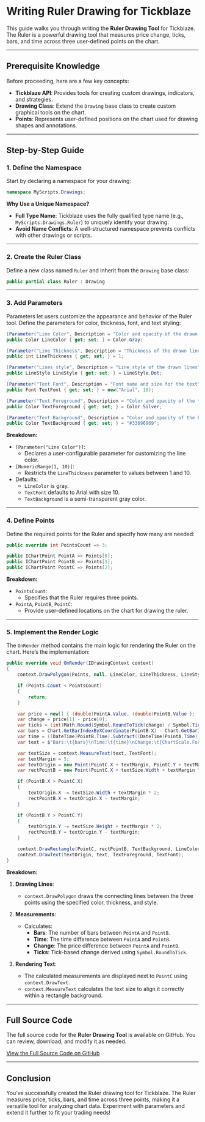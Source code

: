 # Writing Ruler Drawing for Tickblaze

This guide walks you through writing the **Ruler Drawing Tool** for Tickblaze. The Ruler is a powerful drawing tool that measures price change, ticks, bars, and time across three user-defined points on the chart.

---

## Prerequisite Knowledge

Before proceeding, here are a few key concepts:

- **Tickblaze API**: Provides tools for creating custom drawings, indicators, and strategies.
- **Drawing Class**: Extend the `Drawing` base class to create custom graphical tools on the chart.
- **Points**: Represents user-defined positions on the chart used for drawing shapes and annotations.

---

## Step-by-Step Guide

### 1. Define the Namespace

Start by declaring a namespace for your drawing:

```csharp
namespace MyScripts.Drawings;
```

**Why Use a Unique Namespace?**

- **Full Type Name**: Tickblaze uses the fully qualified type name (e.g., `MyScripts.Drawings.Ruler`) to uniquely identify your drawing.
- **Avoid Name Conflicts**: A well-structured namespace prevents conflicts with other drawings or scripts.

---

### 2. Create the Ruler Class

Define a new class named `Ruler` and inherit from the `Drawing` base class:

```csharp
public partial class Ruler : Drawing
```

---

### 3. Add Parameters

Parameters let users customize the appearance and behavior of the Ruler tool. Define the parameters for color, thickness, font, and text styling:

```csharp
[Parameter("Line Color", Description = "Color and opacity of the drawn lines")]
public Color LineColor { get; set; } = Color.Gray;

[Parameter("Line Thickness", Description = "Thickness of the drawn lines"), NumericRange(1, 10)]
public int LineThickness { get; set; } = 1;

[Parameter("Lines style", Description = "Line style of the drawn lines")]
public LineStyle LineStyle { get; set; } = LineStyle.Dot;

[Parameter("Text Font", Description = "Font name and size for the text")]
public Font TextFont { get; set; } = new("Arial", 10);

[Parameter("Text Foreground", Description = "Color and opacity of the text")]
public Color TextForeground { get; set; } = Color.Silver;

[Parameter("Text Background", Description = "Color and opacity of the background fill")]
public Color TextBackground { get; set; } = "#33696969";
```

**Breakdown:**

- `[Parameter("Line Color")]`:
  - Declares a user-configurable parameter for customizing the line color.
- `[NumericRange(1, 10)]`:
  - Restricts the `LineThickness` parameter to values between 1 and 10.
- Defaults:
  - `LineColor` is gray.
  - `TextFont` defaults to Arial with size 10.
  - `TextBackground` is a semi-transparent gray color.

---

### 4. Define Points

Define the required points for the Ruler and specify how many are needed:

```csharp
public override int PointsCount => 3;

public IChartPoint PointA => Points[0];
public IChartPoint PointB => Points[1];
public IChartPoint PointC => Points[2];
```

**Breakdown:**

- `PointsCount`:
  - Specifies that the Ruler requires three points.
- `PointA`, `PointB`, `PointC`:
  - Provide user-defined locations on the chart for drawing the ruler.

---

### 5. Implement the Render Logic

The `OnRender` method contains the main logic for rendering the Ruler on the chart. Here’s the implementation:

```csharp
public override void OnRender(IDrawingContext context)
{
    context.DrawPolygon(Points, null, LineColor, LineThickness, LineStyle);

    if (Points.Count < PointsCount)
    {
        return;
    }

    var price = new[] { (double)PointA.Value, (double)PointB.Value };
    var change = price[1] - price[0];
    var ticks = (int)Math.Round(Symbol.RoundToTick(change) / Symbol.TickSize);
    var bars = Chart.GetBarIndexByXCoordinate(PointB.X) - Chart.GetBarIndexByXCoordinate(PointA.X);
    var time = ((DateTime)PointB.Time).Subtract((DateTime)PointA.Time);
    var text = $"Bars:\t{bars}\nTime:\t{time}\nChange:\t{ChartScale.FormatPrice(change)}\nTicks:\t{ticks}";

    var textSize = context.MeasureText(text, TextFont);
    var textMargin = 5;
    var textOrigin = new Point(PointC.X + textMargin, PointC.Y + textMargin);
    var rectPointB = new Point(PointC.X + textSize.Width + textMargin * 2, PointC.Y + textSize.Height + textMargin * 2);

    if (PointB.X > PointC.X)
    {
        textOrigin.X -= textSize.Width + textMargin * 2;
        rectPointB.X = textOrigin.X - textMargin;
    }

    if (PointB.Y > PointC.Y)
    {
        textOrigin.Y -= textSize.Height + textMargin * 2;
        rectPointB.Y = textOrigin.Y - textMargin;
    }

    context.DrawRectangle(PointC, rectPointB, TextBackground, LineColor, LineThickness);
    context.DrawText(textOrigin, text, TextForeground, TextFont);
}
```

**Breakdown:**

1. **Drawing Lines**:
   - `context.DrawPolygon` draws the connecting lines between the three points using the specified color, thickness, and style.

2. **Measurements**:
   - Calculates:
     - **Bars**: The number of bars between `PointA` and `PointB`.
     - **Time**: The time difference between `PointA` and `PointB`.
     - **Change**: The price difference between `PointA` and `PointB`.
     - **Ticks**: Tick-based change derived using `Symbol.RoundToTick`.

3. **Rendering Text**:
   - The calculated measurements are displayed next to `PointC` using `context.DrawText`.
   - `context.MeasureText` calculates the text size to align it correctly within a rectangle background.

---

## Full Source Code

The full source code for the **Ruler Drawing Tool** is available on GitHub. You can review, download, and modify it as needed.

[View the Full Source Code on GitHub](https://github.com/Tickblaze/Tickblaze.Scripts/blob/main/src/Drawings/Ruler.cs)

---

## Conclusion

You’ve successfully created the Ruler drawing tool for Tickblaze. The Ruler measures price, ticks, bars, and time across three points, making it a versatile tool for analyzing chart data. Experiment with parameters and extend it further to fit your trading needs!
